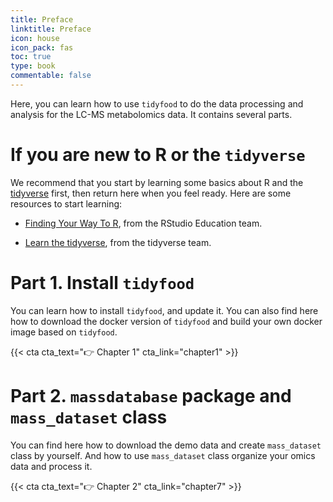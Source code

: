 ```yaml
---
title: Preface
linktitle: Preface
icon: house
icon_pack: fas
toc: true
type: book
commentable: false
---
```


Here, you can learn how to use `tidyfood` to do the data processing and analysis for the LC-MS metabolomics data. It contains several parts.

# If you are new to R or the `tidyverse`

We recommend that you start by learning some basics about R and the [tidyverse](https://www.tidyverse.org/) first, then return here when you feel ready. Here are some resources to start learning:

* [Finding Your Way To R](https://education.rstudio.com/learn/), from the RStudio Education team.

* [Learn the tidyverse](https://www.tidyverse.org/learn/), from the tidyverse team.

# Part 1. Install `tidyfood`

You can learn how to install `tidyfood`, and update it. You can also find here how to download the docker version of `tidyfood` and build your own docker image based on `tidyfood`.

{{< cta cta_text="👉 Chapter 1" cta_link="chapter1" >}}

# Part 2. `massdatabase` package and `mass_dataset` class

You can find here how to download the demo data and create `mass_dataset` class by yourself. And how to use `mass_dataset` class organize your omics data and process it.

{{< cta cta_text="👉 Chapter 2" cta_link="chapter7" >}}

